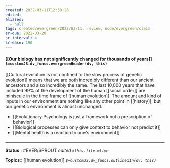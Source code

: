 ```yaml
---
created: 2022-03-11T12:50:26 
edited: 
aliases:
  - null
tags: created/evergreen/2022/03/11, review, node/evergreen/claim
sr-due: 2022-03-20
sr-interval: 4
sr-ease: 190
---
```


#### [[Our biology has not significantly changed for thousands of years]] `$=customJS.dv_funcs.evergreenHeader(dv, this)`


[[Cultural evolution is not confined to the slow process of genetic evolution]] means that we are both incredibly different than our ancient ancestors and also incredibly the same. 
The last 10,000 years
that have included 99% of
the development of the human [[social order]] 
are miniscule in the time frame of [[human evolution]]. 
The amount and kind of inputs in our environment are nothing like any other point in [[history]], 
but our genetic environment is almost unchanged. 


- [[Evolutionary Psychology is just a framework not a prescription of behavior]]
- [[Biological processes can only give context to behavior not predict it]]
- [[Mental health is a reaction to one's environment]]

### <hr class="footnote"/>

**Status**:: #EVER/SPROUT
*edited `=this.file.mtime`*

**Topics**:: [[human evolution]]
*`$=customJS.dv_funcs.outlinedIn(dv, this)`*
